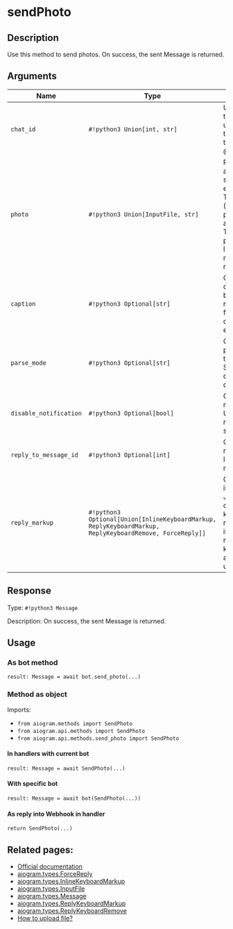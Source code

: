 # sendPhoto

## Description

Use this method to send photos. On success, the sent Message is returned.


## Arguments

| Name | Type | Description |
| - | - | - |
| `chat_id` | `#!python3 Union[int, str]` | Unique identifier for the target chat or username of the target channel (in the format @channelusername) |
| `photo` | `#!python3 Union[InputFile, str]` | Photo to send. Pass a file_id as String to send a photo that exists on the Telegram servers (recommended), pass an HTTP URL as a String for Telegram to get a photo from the Internet, or upload a new photo using multipart/form-data. |
| `caption` | `#!python3 Optional[str]` | Optional. Photo caption (may also be used when resending photos by file_id), 0-1024 characters after entities parsing |
| `parse_mode` | `#!python3 Optional[str]` | Optional. Mode for parsing entities in the photo caption. See formatting options for more details. |
| `disable_notification` | `#!python3 Optional[bool]` | Optional. Sends the message silently. Users will receive a notification with no sound. |
| `reply_to_message_id` | `#!python3 Optional[int]` | Optional. If the message is a reply, ID of the original message |
| `reply_markup` | `#!python3 Optional[Union[InlineKeyboardMarkup, ReplyKeyboardMarkup, ReplyKeyboardRemove, ForceReply]]` | Optional. Additional interface options. A JSON-serialized object for an inline keyboard, custom reply keyboard, instructions to remove reply keyboard or to force a reply from the user. |



## Response

Type: `#!python3 Message`

Description: On success, the sent Message is returned.


## Usage

### As bot method

```python3
result: Message = await bot.send_photo(...)
```

### Method as object

Imports:

- `from aiogram.methods import SendPhoto`
- `from aiogram.api.methods import SendPhoto`
- `from aiogram.api.methods.send_photo import SendPhoto`

#### In handlers with current bot
```python3
result: Message = await SendPhoto(...)
```

#### With specific bot
```python3
result: Message = await bot(SendPhoto(...))
```
#### As reply into Webhook in handler
```python3
return SendPhoto(...)
```


## Related pages:

- [Official documentation](https://core.telegram.org/bots/api#sendphoto)
- [aiogram.types.ForceReply](../types/force_reply.md)
- [aiogram.types.InlineKeyboardMarkup](../types/inline_keyboard_markup.md)
- [aiogram.types.InputFile](../types/input_file.md)
- [aiogram.types.Message](../types/message.md)
- [aiogram.types.ReplyKeyboardMarkup](../types/reply_keyboard_markup.md)
- [aiogram.types.ReplyKeyboardRemove](../types/reply_keyboard_remove.md)
- [How to upload file?](../upload_file.md)

